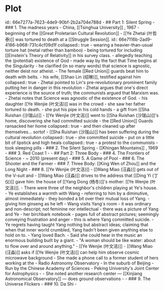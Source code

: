 # Plot
id:: 66e7277a-7623-4de9-90bf-2b2a704e788d
	- ## Part 1: Silent Spring
		- ### 1. The madness years
			- China, [[Tsinghua University]] , 1967
			- beginning of the [[Great Proletarian Cultural Revolution]]
			- [[Ye Zhetai (叶哲泰)]] was tortured to death at a [[Struggle Session]].
			  id:: 66e7116b-2ad9-4186-b968-731c4cf09d1f
			  collapsed:: true
				- wearing a heavier-than-usual torture hat (metal rather than bamboo)
				- being tortured for including [[Einstein's Theory of Relativity]] in his survey class.
					- allegedly teaching the (potential) existence of God
						- made way by the fact that Time begins at the Singularity
					- he clarified (in so many words) that science is agnostic, neither deist nor atheist.
				- The female [[Red Union]] guards beat him to death with belts.
				- his wife, [[Shao Lin (绍琳)]], testified against him
				  collapsed:: true
					- Zhetai pointed to Lin's pre-revolutionary prominent family putting her in danger in this revolution
					- Zhetai argues that one's direct experience is the source of truth; the communists argued that Marxism was.
					- Zhetai notes that Science was agnostic of the existence of God.
				- his daughter [[Ye Wenjie (叶文洁)]] was in the crowd
					- she saw her father tortured to death.
					- she put his pipe in his cold hands
						- a gift from [[Sha Ruishan (沙瑞山)]]
			- [[Ye Wenjie (叶文洁)]] went to [[Sha Ruishan (沙瑞山)]]'s home, discovering she had committed suicide
				- the [[Red Union]] Guards ransacked her home
				  collapsed:: true
					- and then cleaned up after themselves... sortof
				- [[Sha Ruishan (沙瑞山)]] has been suffering during the cultural revolution
				  collapsed:: true
					- she committed suicide
						- put on a little bit of lipstick and high heals
						  collapsed:: true
							- a protest to the communists
						- took sleeping pills
		- ### 2. The Silent Spring
			- [[Khingan Mountains]] , 1969
		- ### 3. Red Coast 1
			-
	- ## Part 2: Three Body
		- ### 4. The Frontiers of Science
			- ~ 2010 (present day)
		- ### 5. A Game of Pool
		- ### 6. The Shooter and the Farmer
		- ### 7. Three Body: [[King Wen of Zhou]] and the Long Night
		- ### 8. [[Ye Wenjie (叶文洁)]]
			- [[Wang Miao (汪淼)]] gets out of the V-suit and
			- [[Wang Miao (汪淼)]] drives to the address that [[Ding Yi (丁仪)]] gave him: the house of [[Yang Dong (杨冬)]]'s mother: [[Ye Wenjie (叶文洁)]].
				- There were three of the neighbor's children playing at Ye's house.
				- Ye establishes a warmth with Wang
					- referring to him by a diminutive, almost immediately
					- they bonded a bit over their mutual loss of Yang.
					- giving him ginseng as he left
				- Wang visits Yang's room
					- it was ordinary and non-descript; not feminine nor intellectual
					- there was a picture of Yang and Ye
					- her birchbark notebook
						- pages full of abstract pictures; seemingly conveying frustration and anger
					- this is where Yang committed suicide.
				- Ye regrets having taught Yang nothing but abstract ideas; claiming that when that inner world crumbled, Yang hadn't been given anything else to hold on to.
					- Yang loved Bach.
						- Said she could hear in the music an enormous building built by a giant.
					- "A woman should be like water: about to flow over and around anything." - [[Ye Wenjie (叶文洁)]]
			- [[Wang Miao (汪淼)]] asks if [[Ye Wenjie (叶文洁)]] can help him observe cosmic microwave background
				- She made a phone call to a former student of hers working at the
					- Radio Astronomy Observatory
					- In the suburb of Beijing
					- Run by the Chinese Academy of Sciences
					- Peking University's Joint Center for Astrophysics
					-
				- She noted another research center — [[Xinjiang Astronomical Observatory]] — does ground observations
					-
		- ### 9. The Universe Flickers
		- ### 10. Da Shi
		-